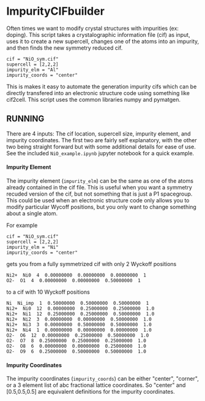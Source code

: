 # ImpurityCIFbuilder

Often times we want to modify crystal structures with impurities (ex: doping). This script takes a crystalographic information file (cif) as input, uses it to create a new supercell, changes one of the atoms into an impurity, and then finds the new symmetry reduced cif. 

```
cif = "NiO_sym.cif"
supercell = [2,2,2]
impurity_elm = "Al"
impurity_coords = "center"
```

This is makes it easy to automate the generation impurity cifs which can be directly transfered into an electronic structure code using something like cif2cell. This script uses the common libraries numpy and pymatgen.

## RUNNING

There are 4 inputs: The cif location, supercell size, impurity element, and impurity coordinates. The first two are fairly self explanatory, with the other two being straight forward but with some additional details for ease of use. See the included `NiO_example.ipynb` jupyter notebook for a quick example.

#### Impurity Element
The impurity element (`impurity_elm`) can be the same as one of the atoms already contained in the cif file. This is useful when you want a symmetry recuded version of the cif, but not something that is just a P1 spacegroup. This could be used when an electronic structure code only allows you to modify particular Wycoff positions, but you only want to change something about a single atom. 

For example

```
cif = "NiO_sym.cif"
supercell = [2,2,2]
impurity_elm = "Ni"
impurity_coords = "center"
```

gets you from a fully symmetrized cif with only 2 Wyckoff positions
```
Ni2+  Ni0  4  0.00000000  0.00000000  0.00000000  1 
O2-  O1  4  0.00000000  0.00000000  0.50000000  1
```

to a cif with 10 Wyckoff positions
```
Ni  Ni_imp  1  0.50000000  0.50000000  0.50000000  1
Ni2+  Ni0  12  0.00000000  0.25000000  0.25000000  1.0
Ni2+  Ni1  12  0.25000000  0.25000000  0.50000000  1.0
Ni2+  Ni2  3  0.00000000  0.00000000  0.50000000  1.0
Ni2+  Ni3  3  0.00000000  0.50000000  0.50000000  1.0
Ni2+  Ni4  1  0.00000000  0.00000000  0.00000000  1.0
O2-  O6  12  0.00000000  0.25000000  0.50000000  1.0
O2-  O7  8  0.25000000  0.25000000  0.25000000  1.0
O2-  O8  6  0.00000000  0.00000000  0.25000000  1.0
O2-  O9  6  0.25000000  0.50000000  0.50000000  1.0
```

#### Impurity Coordinates
The impurity coordinates (`impurity_coords`) can be either "center", "corner", or a 3 element list of abc fractional lattice coordinates. So "center" and [0.5,0.5,0.5] are equivalent definitions for the impurity coordinates.
